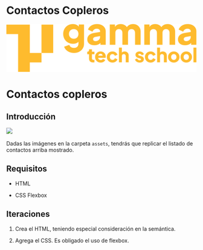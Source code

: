 # Contactos Copleros

![Logotipo de GammaTech School](assets/Logo_Yellow.png)

# Contactos copleros 

## Introducción 

![](imagen.png)

Dadas las imágenes en la carpeta `assets`, tendrás que replicar el listado de contactos arriba mostrado.

## Requisitos ##

- HTML

- CSS Flexbox

## Iteraciones ##

1. Crea el HTML, teniendo especial consideración en la semántica.

2. Agrega el CSS. Es obligado el uso de flexbox.

